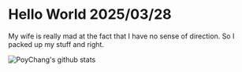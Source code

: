 # Hello World 2025/03/28

My wife is really mad at the fact that I have no sense of direction.
So I packed up my stuff and right.

![PoyChang's github stats](https://github-readme-stats.vercel.app/api?username=poychang&show_icons=true&theme=dracula)
